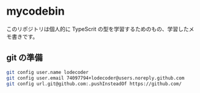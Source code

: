 # mycodebin

このリポジトリは個人的に TypeScrit の型を学習するためのもの、学習したメモ書きです。

## git の準備

```sh
git config user.name lodecoder
git config user.email 74097794+lodecoder@users.noreply.github.com
git config url.git@github.com:.pushInsteadOf https://github.com/
```
